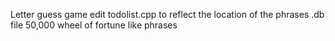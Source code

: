 Letter guess game
edit todolist.cpp to reflect the location of the phrases .db file
50,000 wheel of fortune like phrases
